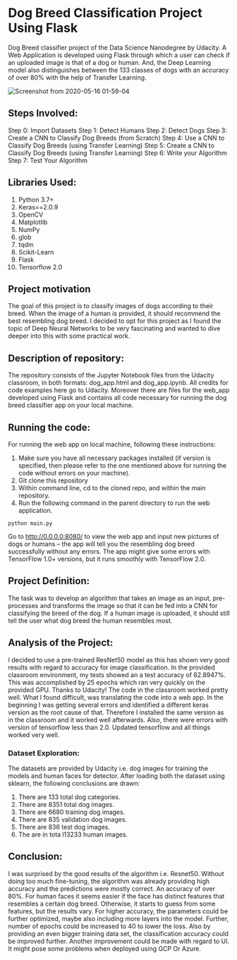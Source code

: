 # Dog Breed Classification Project Using Flask

Dog Breed classifier project of the Data Science Nanodegree by Udacity. A Web Application is developed using Flask through which a user can check if an uploaded image is that of a dog or human. And, the Deep Learning model also distinguishes between the 133 classes of dogs with an accuracy of over 80% with the help of Transfer Learning.


![Screenshot from 2020-05-16 01-59-04](https://user-images.githubusercontent.com/34116562/82094678-2a6e3c00-971b-11ea-832b-36620650bff5.png)

## Steps Involved:
Step 0: Import Datasets
Step 1: Detect Humans
Step 2: Detect Dogs
Step 3: Create a CNN to Classify Dog Breeds (from Scratch)
Step 4: Use a CNN to Classify Dog Breeds (using Transfer Learning)
Step 5: Create a CNN to Classify Dog Breeds (using Transfer Learning)
Step 6: Write your Algorithm
Step 7: Test Your Algorithm

## Libraries Used:
1. Python 3.7+
2. Keras==2.0.9
3. OpenCV
4. Matplotlib
5. NumPy
6. glob
7. tqdm
8. Scikit-Learn
9. Flask
10. Tensorflow 2.0

## Project motivation
The goal of this project is to classify images of dogs according to their breed. When the image of a human is provided, it should recommend the best resembling dog breed. I decided to opt for this project as I found the topic of Deep Neural Networks to be very fascinating and wanted to dive deeper into this with some practical work.

## Description of repository:
The repository consists of the Jupyter Notebook files from the Udacity classroom, in both formats: dog_app.html and dog_app.ipynb. All credits for code examples here go to Udacity. Moreover there are files for the web_app developed using Flask and contains all code necessary for running the dog breed classifier app on your local machine.

## Running the code:
For running the web app on local machine, following these instructions:

1. Make sure you have all necessary packages installed (if version is specified, then please refer to the one mentioned above for running the code without errors on your machine).
2. Git clone this repository
3. Within command line, cd to the cloned repo, and within the main repository.
4. Run the following command in the parent directory to run the web application. 

```
python main.py
```

Go to http://0.0.0.0:8080/ to view the web app and input new pictures of dogs or humans – the app will tell you the resembling dog breed successfully without any errors. The app might give some errors with TensorFlow 1.0+ versions, but it runs smoothly with TensorFlow 2.0.

## Project Definition:
The task was to develop an algorithm that takes an image as an input, pre-processes and transforms the image so that it can be fed into a CNN for classifying the breed of the dog. If a human image is uploaded, it should still tell the user what dog breed the human resembles most.

## Analysis of the Project:

I decided to use a pre-trained ResNet50 model as this has shown very good results with regard to accuracy for image classification. In the provided classroom environment, my tests showed an a test accuracy of 82.8947%. This was accomplished by 25 epochs which ran very quickly on the provided GPU. Thanks to Udacity! The code in the classroom worked pretty well. What I found difficult, was translating the code into a web app. In the beginning I was getting several errors and identified a different keras version as the root cause of that. Therefore I installed the same version as in the classroom and it worked well afterwards. Also, there were errors with version of tensorflow less than 2.0. Updated tensorflow and all things worked very well.

### Dataset Exploration:

The datasets are provided by Udacity i.e. dog images for training the models and human faces for detector. After loading both the dataset using sklearn, the following conclusions are drawn:

1. There are 133 total dog categories.
2. There are 8351 total dog images.
3. There are 6680 training dog images.
4. There are 835 validation dog images.
5. There are 836 test dog images.
6. The are in tota l13233 human images.



## Conclusion:
I was surprised by the good results of the algorithm i.e. Resnet50. Without doing too much fine-tuning, the algorithm was already providing high accuracy and the predictions were mostly correct. An accuracy of over 80%. For human faces it seems easier if the face has distinct features that resembles a certain dog breed. Otherwise, it starts to guess from some features, but the results vary. For higher accuracy, the parameters could be further optimized, maybe also including more layers into the model. Further, number of epochs could be increased to 40 to lower the loss. Also by providing an even bigger training data set, the classification accuracy could be improved further. Another improvement could be made with regard to UI. It might pose some problems when deployed using GCP Or Azure. 
